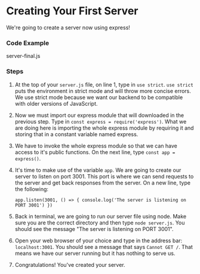 # Creating Your First Server

We're going to create a server now using express!

### Code Example

server-final.js

### Steps

1.  At the top of your `server.js` file, on line 1, type in `use strict`. `use strict` puts the environment in strict mode and will throw more concise errors. We use strict mode because we want our backend to be compatible with older versions of JavaScript.

2.  Now we must import our express module that will downloaded in the previous step. Type in `const express = require('express')`. What we are doing here is importing the whole express module by requiring it and storing that in a constant variable named express.

3.  We have to invoke the whole express module so that we can have access to it's public functions. On the next line, type `const app = express()`.

4.  It's time to make use of the variable `app`. We are going to create our server to listen on port 3001. This port is where we can send requests to the server and get back responses from the server. On a new line, type the following:

    `app.listen(3001, () => { console.log('The server is listening on PORT 3001') })`

5.  Back in terminal, we are going to run our server file using node. Make sure you are the correct directory and then type `node server.js`. You should see the message "The server is listening on PORT 3001".

6.  Open your web browser of your choice and type in the address bar: `localhost:3001`. You should see a message that says `Cannot GET /`. That means we have our server running but it has nothing to serve us.

7.  Congratulations! You've created your server.
